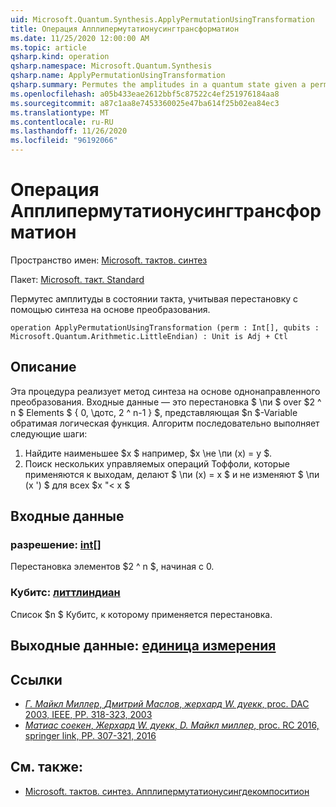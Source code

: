 ```yaml
---
uid: Microsoft.Quantum.Synthesis.ApplyPermutationUsingTransformation
title: Операция Апплипермутатионусингтрансформатион
ms.date: 11/25/2020 12:00:00 AM
ms.topic: article
qsharp.kind: operation
qsharp.namespace: Microsoft.Quantum.Synthesis
qsharp.name: ApplyPermutationUsingTransformation
qsharp.summary: Permutes the amplitudes in a quantum state given a permutation using transformation-based synthesis.
ms.openlocfilehash: a05b433eae2612bbf5c87522c4ef251976184aa8
ms.sourcegitcommit: a87c1aa8e7453360025e47ba614f25b02ea84ec3
ms.translationtype: MT
ms.contentlocale: ru-RU
ms.lasthandoff: 11/26/2020
ms.locfileid: "96192066"
---
```

# <a name="applypermutationusingtransformation-operation"></a>Операция Апплипермутатионусингтрансформатион

Пространство имен: [Microsoft. тактов. синтез](xref:Microsoft.Quantum.Synthesis)

Пакет: [Microsoft. такт. Standard](https://nuget.org/packages/Microsoft.Quantum.Standard)


Пермутес амплитуды в состоянии такта, учитывая перестановку с помощью синтеза на основе преобразования.

```qsharp
operation ApplyPermutationUsingTransformation (perm : Int[], qubits : Microsoft.Quantum.Arithmetic.LittleEndian) : Unit is Adj + Ctl
```


## <a name="description"></a>Описание

Эта процедура реализует метод синтеза на основе однонаправленного преобразования.  Входные данные — это перестановка $ \пи $ over $2 ^ n $ Elements $ \{ 0, \дотс, 2 ^ n-1 \} $, представляющая $n $-Variable обратимая логическая функция.
Алгоритм последовательно выполняет следующие шаги:

1. Найдите наименьшее $x $ например, $x \не \пи (x) = y $.
2. Поиск нескольких управляемых операций Тоффоли, которые применяются к выходам, делают $ \пи (x) = x $ и не изменяют $ \пи (x ') $ для всех $x "< x $

## <a name="input"></a>Входные данные

### <a name="perm--int"></a>разрешение: [int](xref:microsoft.quantum.lang-ref.int)[]

Перестановка элементов $2 ^ n $, начиная с 0.


### <a name="qubits--littleendian"></a>Кубитс: [литтлиндиан](xref:Microsoft.Quantum.Arithmetic.LittleEndian)

Список $n $ Кубитс, к которому применяется перестановка.



## <a name="output--unit"></a>Выходные данные: [единица измерения](xref:microsoft.quantum.lang-ref.unit)



## <a name="references"></a>Ссылки

- [*Г. Майкл Миллер*, *Дмитрий Маслов*, *жерхард W. дуекк*, proc. DAC 2003, IEEE, PP. 318-323, 2003](https://doi.org/10.1145/775832.775915)
- [*Матиас соекен*, *Жерхард W. дуекк*, *D. Майкл миллер*, proc. RC 2016, springer link, PP. 307-321, 2016](https://doi.org/10.1007/978-3-319-40578-0_22)

## <a name="see-also"></a>См. также:

- [Microsoft. тактов. синтез. Апплипермутатионусингдекомпоситион](xref:Microsoft.Quantum.Synthesis.ApplyPermutationUsingDecomposition)